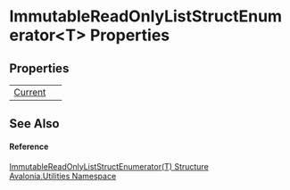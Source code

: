 # ImmutableReadOnlyListStructEnumerator&lt;T&gt; Properties




## Properties
<table>
<tr>
<td><a href="P_Avalonia_Utilities_ImmutableReadOnlyListStructEnumerator_1_Current">Current</a></td>
<td> </td>
</tr>
</table>

## See Also


#### Reference
<a href="T_Avalonia_Utilities_ImmutableReadOnlyListStructEnumerator_1">ImmutableReadOnlyListStructEnumerator(T) Structure</a>  
<a href="N_Avalonia_Utilities">Avalonia.Utilities Namespace</a>  

